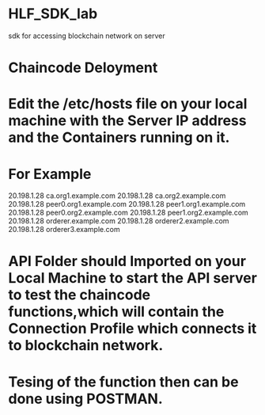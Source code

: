 # HLF_SDK_lab
sdk for accessing blockchain network on server
# Chaincode Deloyment 

# Edit the /etc/hosts file on your local machine with the Server IP address and the Containers running on it.
# For Example

20.198.1.28     ca.org1.example.com
20.198.1.28     ca.org2.example.com
20.198.1.28     peer0.org1.example.com
20.198.1.28     peer1.org1.example.com
20.198.1.28     peer0.org2.example.com
20.198.1.28     peer1.org2.example.com
20.198.1.28     orderer.example.com
20.198.1.28     orderer2.example.com
20.198.1.28     orderer3.example.com

# API Folder should Imported on your Local Machine to start the API server to test the chaincode functions,which will contain the Connection Profile which connects it to blockchain network.

# Tesing of the function then can be done using POSTMAN.
